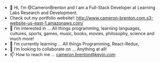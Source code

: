 - 👋 Hi, I’m @CameronBrenton and I am a Full-Stack Developer at Learning Labs Research and Development.
- Check out my portfolio website!: http://www.cameron-brenton.com.s3-website-us-east-1.amazonaws.com/
- 👀 I’m interested in ... All things programming, learning languages, cultures, sports, games, music, books, movies, philosophy, science and much more!
- 🌱 I’m currently learning ... All things Programming, React-Redux, 
- 💞️ I’m looking to collaborate on ... Anything at all!
- 📫 How to reach me ... cameron.brenton@keyin.com

<!---
CameronBrenton/CameronBrenton is a ✨ special ✨ repository because its `README.md` (this file) appears on your GitHub profile.
You can click the Preview link to take a look at your changes.
--->
